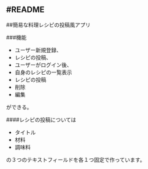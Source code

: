 #README
----
##簡易な料理レシピの投稿風アプリ

###機能
  - ユーザー新規登録、
  - レシピの投稿、
  - ユーザーがログイン後、
- 自身のレシピの一覧表示
- レシピの投稿
- 削除
- 編集

ができる。

####レシピの投稿については
- タイトル
- 材料
- 調味料

の３つのテキストフィールドを各１つ固定で作っています。
